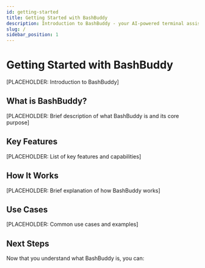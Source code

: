 ```yaml
---
id: getting-started
title: Getting Started with BashBuddy
description: Introduction to BashBuddy - your AI-powered terminal assistant
slug: /
sidebar_position: 1
---
```


# Getting Started with BashBuddy

[PLACEHOLDER: Introduction to BashBuddy]

## What is BashBuddy?

[PLACEHOLDER: Brief description of what BashBuddy is and its core purpose]

## Key Features

[PLACEHOLDER: List of key features and capabilities]

## How It Works

[PLACEHOLDER: Brief explanation of how BashBuddy works]

## Use Cases

[PLACEHOLDER: Common use cases and examples]

## Next Steps

Now that you understand what BashBuddy is, you can:
